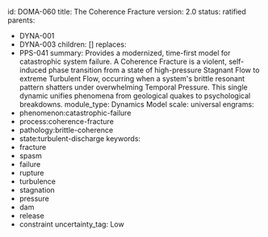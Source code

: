 id: DOMA-060
title: The Coherence Fracture
version: 2.0
status: ratified
parents:
- DYNA-001
- DYNA-003
children: []
replaces:
- PPS-041
summary: Provides a modernized, time-first model for catastrophic system failure.
  A Coherence Fracture is a violent, self-induced phase transition from a state of
  high-pressure Stagnant Flow to extreme Turbulent Flow, occurring when a system's
  brittle resonant pattern shatters under overwhelming Temporal Pressure. This single
  dynamic unifies phenomena from geological quakes to psychological breakdowns.
module_type: Dynamics Model
scale: universal
engrams:
- phenomenon:catastrophic-failure
- process:coherence-fracture
- pathology:brittle-coherence
- state:turbulent-discharge
keywords:
- fracture
- spasm
- failure
- rupture
- turbulence
- stagnation
- pressure
- dam
- release
- constraint
uncertainty_tag: Low